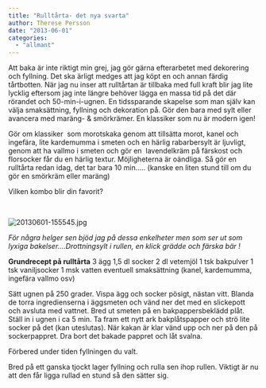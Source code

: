 ```yaml
---
title: "Rulltårta- det nya svarta"
author: Therese Persson
date: "2013-06-01"
categories: 
  - "allmant"
---
```


Att baka är inte riktigt min grej, jag gör gärna efterarbetet med dekorering och fyllning. Det ska ärligt medges att jag köpt en och annan färdig tårtbotten. När jag nu inser att rulltårtan är tillbaka med full kraft blir jag lite lycklig eftersom jag inte längre behöver lägga en massa tid på det där rörandet och 50-min-i-ugnen. En tidssparande skapelse som man själv kan välja smaksättning, fyllning och dekoration på. Gör den bara med sylt eller avancera med maräng- & smörkrämer. En klassiker som nu är modern igen!

Gör om klassiker  som morotskaka genom att tillsätta morot, kanel och ingefära, lite kardemumma i smeten och en härlig rabarbersylt är ljuvligt,  genom att ha vallmo i smeten och gör en  lavendelkräm på färskost och florsocker får du en härlig textur. Möjligheterna är oändliga. Så gör en rulltårta redan idag, det tar bara 10 min..... (kanske en liten stund till om du gör en smörkräm eller maräng)

Vilken kombo blir din favorit?

 

![20130601-155545.jpg](/static/img/20130601-155545.jpg)

_För några helger sen bjöd jag på dessa enkelheter men som ser ut som lyxiga bakelser....Drottningsylt i rullen, en klick grädde och färska bär !_

**Grundrecept på rulltårta** 3 ägg 1,5 dl socker 2 dl vetemjöl 1 tsk bakpulver 1 tsk vaniljsocker 1 msk vatten eventuell smaksättning (kanel, kardemumma, ingefära vallmo osv)

Sätt ugnen på 250 grader. Vispa ägg och socker pösigt, nästan vitt. Blanda de torra ingredienserna i äggsmeten och vänd ner det med en slickepott och avsluta med vattnet. Bred ut smeten på en bakpappersbeklädd plåt. Ställ in i ugnen i ca 5 min. Ta fram ett nytt ark bakplåtspapper och strö lite socker på det (kan uteslutas). När kakan är klar vänd upp och ner på den på sockerpappret. Dra bort det bakade pappret och låt svalna.

Förbered under tiden fyllningen du valt.

Bred på ett ganska tjockt lager fyllning och rulla sen ihop rullen. Viktigt är nu att den får ligga rullad en stund så den sätter sig.
